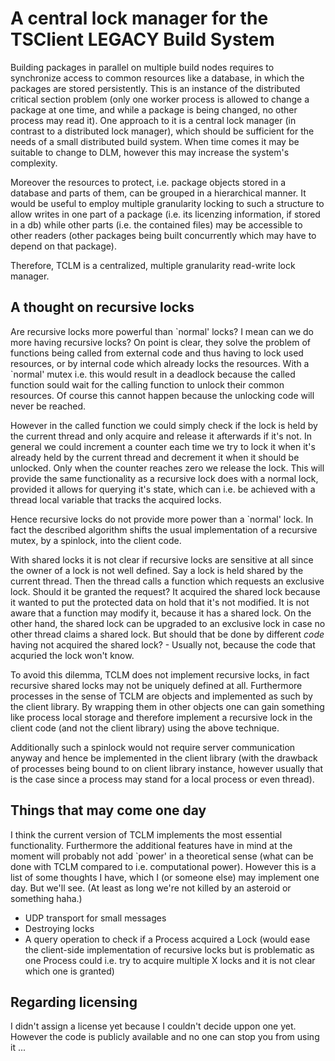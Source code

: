 # A central lock manager for the TSClient LEGACY Build System

Building packages in parallel on multiple build nodes requires to synchronize
access to common resources like a database, in which the packages are stored
persistently. This is an instance of the distributed critical section problem
(only one worker process is allowed to change a package at one time, and while a
package is being changed, no other process may read it). One approach to it is a
central lock manager (in contrast to a distributed lock manager), which should
be sufficient for the needs of a small distributed build system. When time comes
it may be suitable to change to DLM, however this may increase the system's
complexity.

Moreover the resources to protect, i.e. package objects stored in a database and
parts of them, can be grouped in a hierarchical manner. It would be useful to
employ multiple granularity locking to such a structure to allow writes in one
part of a package (i.e. its licenzing information, if stored in a db) while
other parts (i.e. the contained files) may be accessible to other readers (other
packages being built concurrently which may have to depend on that package).

Therefore, TCLM is a centralized, multiple granularity read-write lock manager.

## A thought on recursive locks
Are recursive locks more powerful than \`normal' locks? I mean can we do more
having recursive locks? On point is clear, they solve the problem of functions
being called from external code and thus having to lock used resources, or by
internal code which already locks the resources. With a \`normal' mutex i.e. this
would result in a deadlock because the called function sould wait for the
calling function to unlock their common resources. Of course this cannot happen
because the unlocking code will never be reached.

However in the called function we could simply check if the lock is held by the
current thread and only acquire and release it afterwards if it's not. In
general we could increment a counter each time we try to lock it when it's
already held by the current thread and decrement it when it should be unlocked.
Only when the counter reaches zero we release the lock. This will provide the
same functionality as a recursive lock does with a normal lock, provided it
allows for querying it's state, which can i.e. be achieved with a thread local
variable that tracks the acquired locks.

Hence recursive locks do not provide more power than a \`normal' lock. In fact
the described algorithm shifts the usual implementation of a recursive mutex, by
a spinlock, into the client code.

With shared locks it is not clear if recursive locks are sensitive at all since
the owner of a lock is not well defined. Say a lock is held shared by the
current thread. Then the thread calls a function which requests an exclusive
lock. Should it be granted the request? It acquired the shared lock because it
wanted to put the protected data on hold that it's not modified. It is not aware
that a function may modify it, because it has a shared lock. On the other hand,
the shared lock can be upgraded to an exclusive lock in case no other thread
claims a shared lock. But should that be done by different *code* having not
acquired the shared lock? - Usually not, because the code that acquried the lock
won't know.

To avoid this dilemma, TCLM does not implement recursive locks, in fact
recursive shared locks may not be uniquely defined at all. Furthermore processes
in the sense of TCLM are objects and implemented as such by the client library.
By wrapping them in other objects one can gain something like process local
storage and therefore implement a recursive lock in the client code (and not the
client library) using the above technique.

Additionally such a spinlock would not require server communication anyway and
hence be implemented in the client library (with the drawback of processes being
bound to on client library instance, however usually that is the case since a
process may stand for a local process or even thread).

## Things that may come one day
I think the current version of TCLM implements the most essential functionality.
Furthermore the additional features have in mind at the moment will probably not
add \`power' in a theoretical sense (what can be done with TCLM compared to i.e.
computational power). However this is a list of some thoughts I have, which I
(or someone else) may implement one day. But we'll see. (At least as long we're
not killed by an asteroid or something haha.)

  * UDP transport for small messages
  * Destroying locks
  * A query operation to check if a Process acquired a Lock (would ease the
    client-side implementation of recursive locks but is problematic as one
    Process could i.e. try to acquire multiple X locks and it is not clear which
    one is granted)

## Regarding licensing
I didn't assign a license yet because I couldn't decide uppon one yet. However
the code is publicly available and no one can stop you from using it ...
